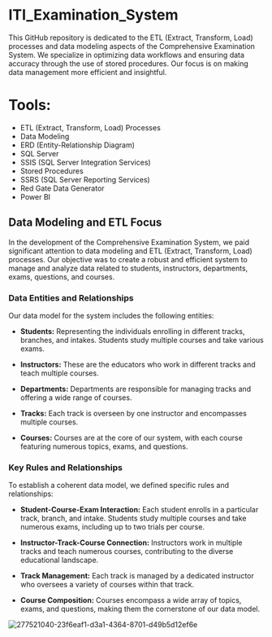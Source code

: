 # ITI_Examination_System
This GitHub repository is dedicated to the ETL (Extract, Transform, Load) processes and data modeling aspects of the Comprehensive Examination System. We specialize in optimizing data workflows and ensuring data accuracy through the use of stored procedures. Our focus is on making data management more efficient and insightful.

# **Tools:**

- ETL (Extract, Transform, Load) Processes
- Data Modeling  
- ERD (Entity-Relationship Diagram)
- SQL Server
- SSIS (SQL Server Integration Services)
- Stored Procedures
- SSRS (SQL Server Reporting Services)
- Red Gate Data Generator
- Power BI

## Data Modeling and ETL Focus

In the development of the Comprehensive Examination System, we paid significant attention to data modeling and ETL (Extract, Transform, Load) processes. Our objective was to create a robust and efficient system to manage and analyze data related to students, instructors, departments, exams, questions, and courses.

### Data Entities and Relationships

Our data model for the system includes the following entities:

- **Students:** Representing the individuals enrolling in different tracks, branches, and intakes. Students study multiple courses and take various exams.

- **Instructors:** These are the educators who work in different tracks and teach multiple courses.

- **Departments:** Departments are responsible for managing tracks and offering a wide range of courses.

- **Tracks:** Each track is overseen by one instructor and encompasses multiple courses.

- **Courses:** Courses are at the core of our system, with each course featuring numerous topics, exams, and questions.

### Key Rules and Relationships

To establish a coherent data model, we defined specific rules and relationships:

- **Student-Course-Exam Interaction:** Each student enrolls in a particular track, branch, and intake. Students study multiple courses and take numerous exams, including up to two trials per course.

- **Instructor-Track-Course Connection:** Instructors work in multiple tracks and teach numerous courses, contributing to the diverse educational landscape.

- **Track Management:** Each track is managed by a dedicated instructor who oversees a variety of courses within that track.

- **Course Composition:** Courses encompass a wide array of topics, exams, and questions, making them the cornerstone of our data model.


![277521040-23f6eaf1-d3a1-4364-8701-d49b5d12ef6e](https://github.com/MuhammadAlmursii/ITI_Examination_System/assets/140438093/b4886ccf-8d17-431d-b8b7-4c24e62d2620)




